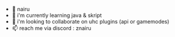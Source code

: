 - 👋 nairu
- 🌱 i'm currently learning java & skript
- 💞️ i'm looking to collaborate on uhc plugins (api or gamemodes)
- 📫 reach me via discord : znairu
